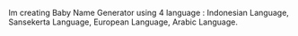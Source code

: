 Im creating Baby Name Generator using 4 language : Indonesian Language, Sansekerta Language, European Language, Arabic Language.
